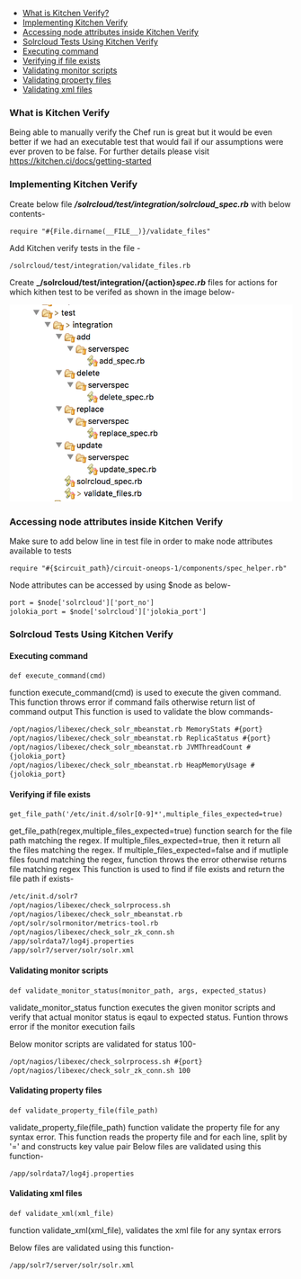 * [What is Kitchen Verify? ](#what-is-kitchen-verify)
* [Implementing Kitchen Verify](#implementing-kitchen-verify)
* [Accessing node attributes inside Kitchen Verify](#accessing-node-attributes-inside-kitchen-verify)
* [Solrcloud Tests Using Kitchen Verify](#solrcloud-tests-using-kitchen-verify)
 * [Executing command](#executing-command)
 * [Verifying if file exists](#verifying-if-file-exists)
 * [Validating monitor scripts](#validating-monitor-scripts)
 * [Validating property files](#validating-property-files)
 * [Validating xml files](#validating-xml-files)

### What is Kitchen Verify
Being able to manually verify the Chef run is great but it would be even better if we had an executable test that would fail if our assumptions were ever proven to be false. For further details please visit https://kitchen.ci/docs/getting-started 

### Implementing Kitchen Verify

  Create below file **_/solrcloud/test/integration/solrcloud_spec.rb_** with below contents-
	
	require "#{File.dirname(__FILE__)}/validate_files"
  
  Add Kitchen verify tests in the file - 

	/solrcloud/test/integration/validate_files.rb
  Create **_/solrcloud/test/integration/{action}_spec.rb_** files for actions for which kithen test to be verifed as shown in the image below-
  
![picture](kitchen_verify.png)

### Accessing node attributes inside Kitchen Verify
Make sure to add below line in test file in order to make node attributes available to tests

	require "#{$circuit_path}/circuit-oneops-1/components/spec_helper.rb"

Node attributes can be accessed by using $node as below-
	
	port = $node['solrcloud']['port_no']
	jolokia_port = $node['solrcloud']['jolokia_port']
### Solrcloud Tests Using Kitchen Verify
####  Executing command

	def execute_command(cmd)
  function execute_command(cmd) is used to execute the given command. 
  This function throws error if command fails otherwise return list of command output
  This function is used to validate the blow commands-
  
    /opt/nagios/libexec/check_solr_mbeanstat.rb MemoryStats #{port}
    /opt/nagios/libexec/check_solr_mbeanstat.rb ReplicaStatus #{port}
    /opt/nagios/libexec/check_solr_mbeanstat.rb JVMThreadCount #{jolokia_port}
    /opt/nagios/libexec/check_solr_mbeanstat.rb HeapMemoryUsage #{jolokia_port}
  
  
####  Verifying if file exists

	get_file_path('/etc/init.d/solr[0-9]*',multiple_files_expected=true)

  get_file_path(regex,multiple_files_expected=true) function search for the file path matching the regex. 
  If multiple_files_expected=true, then it return all the files matching the regex. 
  If multiple_files_expected=false and if mutliple files found matching the regex, function throws the error otherwise returns file matching regex
  This function is used to find if file exists and return the file path if exists-

	/etc/init.d/solr7
	/opt/nagios/libexec/check_solrprocess.sh
	/opt/nagios/libexec/check_solr_mbeanstat.rb
	/opt/solr/solrmonitor/metrics-tool.rb
	/opt/nagios/libexec/check_solr_zk_conn.sh
	/app/solrdata7/log4j.properties
	/app/solr7/server/solr/solr.xml
 
####  Validating monitor scripts
  
	def validate_monitor_status(monitor_path, args, expected_status)

  validate_monitor_status function executes the given monitor scripts and verify that actual monitor status is eqaul to expected status.
  Funtion throws error if the monitor execution fails
  
  Below monitor scripts are validated for status 100-
	
	/opt/nagios/libexec/check_solrprocess.sh #{port}
	/opt/nagios/libexec/check_solr_zk_conn.sh 100
  
####  Validating property files

	def validate_property_file(file_path)
	
  validate_property_file(file_path) function validate the property file for any syntax error.
  This function reads the property file and for each line, split by '=' and constructs key value pair
  Below files are validated using this function-
    
    /app/solrdata7/log4j.properties
  
####  Validating xml files

	def validate_xml(xml_file)
	
  function validate_xml(xml_file), validates the xml file for any syntax errors
  
  Below files are validated using this function-

	/app/solr7/server/solr/solr.xml